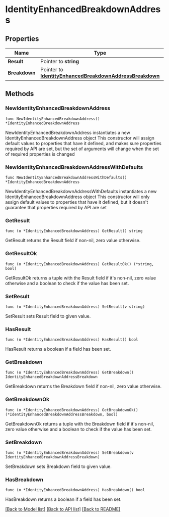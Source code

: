 # IdentityEnhancedBreakdownAddress

## Properties

Name | Type | Description | Notes
------------ | ------------- | ------------- | -------------
**Result** | Pointer to **string** |  | [optional] 
**Breakdown** | Pointer to [**IdentityEnhancedBreakdownAddressBreakdown**](IdentityEnhancedBreakdownAddressBreakdown.md) |  | [optional] 

## Methods

### NewIdentityEnhancedBreakdownAddress

`func NewIdentityEnhancedBreakdownAddress() *IdentityEnhancedBreakdownAddress`

NewIdentityEnhancedBreakdownAddress instantiates a new IdentityEnhancedBreakdownAddress object
This constructor will assign default values to properties that have it defined,
and makes sure properties required by API are set, but the set of arguments
will change when the set of required properties is changed

### NewIdentityEnhancedBreakdownAddressWithDefaults

`func NewIdentityEnhancedBreakdownAddressWithDefaults() *IdentityEnhancedBreakdownAddress`

NewIdentityEnhancedBreakdownAddressWithDefaults instantiates a new IdentityEnhancedBreakdownAddress object
This constructor will only assign default values to properties that have it defined,
but it doesn't guarantee that properties required by API are set

### GetResult

`func (o *IdentityEnhancedBreakdownAddress) GetResult() string`

GetResult returns the Result field if non-nil, zero value otherwise.

### GetResultOk

`func (o *IdentityEnhancedBreakdownAddress) GetResultOk() (*string, bool)`

GetResultOk returns a tuple with the Result field if it's non-nil, zero value otherwise
and a boolean to check if the value has been set.

### SetResult

`func (o *IdentityEnhancedBreakdownAddress) SetResult(v string)`

SetResult sets Result field to given value.

### HasResult

`func (o *IdentityEnhancedBreakdownAddress) HasResult() bool`

HasResult returns a boolean if a field has been set.

### GetBreakdown

`func (o *IdentityEnhancedBreakdownAddress) GetBreakdown() IdentityEnhancedBreakdownAddressBreakdown`

GetBreakdown returns the Breakdown field if non-nil, zero value otherwise.

### GetBreakdownOk

`func (o *IdentityEnhancedBreakdownAddress) GetBreakdownOk() (*IdentityEnhancedBreakdownAddressBreakdown, bool)`

GetBreakdownOk returns a tuple with the Breakdown field if it's non-nil, zero value otherwise
and a boolean to check if the value has been set.

### SetBreakdown

`func (o *IdentityEnhancedBreakdownAddress) SetBreakdown(v IdentityEnhancedBreakdownAddressBreakdown)`

SetBreakdown sets Breakdown field to given value.

### HasBreakdown

`func (o *IdentityEnhancedBreakdownAddress) HasBreakdown() bool`

HasBreakdown returns a boolean if a field has been set.


[[Back to Model list]](../README.md#documentation-for-models) [[Back to API list]](../README.md#documentation-for-api-endpoints) [[Back to README]](../README.md)


